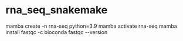 # rna_seq_snakemake
mamba create -n rna-seq python=3.9
mamba activate rna-seq 
mamba install fastqc -c bioconda
fastqc --version
